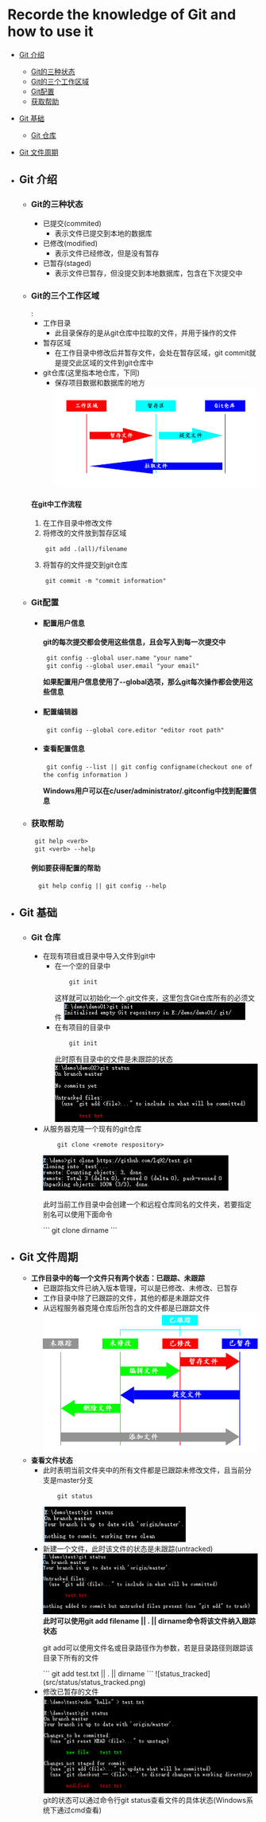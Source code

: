 # Recorde the knowledge of Git and how to use it
* [Git 介绍](#introduce)
	* [Git的三种状态](#status)
	* [Git的三个工作区域](#work_area)
	* [Git配置](#config)
	* [获取帮助](#help)
* [Git 基础](#base)	
	* [Git 仓库](#repository)
* [Git 文件周期](#lifestyle)	

* ## <h2 id='introduce'>Git 介绍</h2>
	* ### <h3 id='status'>Git的三种状态</h3>
		* 已提交(commited)
			* 表示文件已提交到本地的数据库
		* 已修改(modified)
			* 表示文件已经修改，但是没有暂存
		* 已暂存(staged)
			* 表示文件已暂存，但没提交到本地数据库，包含在下次提交中
	* ### <h3 id='work_area'>Git的三个工作区域</h3>: 
		* 工作目录
			* 此目录保存的是从git仓库中拉取的文件，并用于操作的文件
		* 暂存区域
			* 在工作目录中修改后并暂存文件，会处在暂存区域，git commit就是提交此区域的文件到git仓库中
		* git仓库(这里指本地仓库，下同)
			* 保存项目数据和数据库的地方
		![area](area.jpg)
		#### 在git中工作流程
		1. 在工作目录中修改文件
		2. 将修改的文件放到暂存区域
		```
			git add .(all)/filename
		```
		3. 将暂存的文件提交到git仓库
		```
			git commit -m "commit information"
		```
	* ### <h3 id='config'>Git配置</h3>	
		* #### 配置用户信息
			**git的每次提交都会使用这些信息，且会写入到每一次提交中**
			```
			 git config --global user.name "your name"
			 git config --global user.email "your email"
			```
			**如果配置用户信息使用了--global选项，那么git每次操作都会使用这些信息**
		* #### 配置编辑器
			```
			 git config --global core.editor "editor root path"
			```	
		* #### 查看配置信息
			```
			 git config --list || git config configname(checkout one of the config information )
			```	
			**Windows用户可以在c/user/administrator/.gitconfig中找到配置信息**
	* ### <h3 id='help'>获取帮助</h3>
		```
		 git help <verb>
		 git <verb> --help	
		```
		#### 例如要获得配置的帮助
			git help config || git config --help
* ## <h2 id='base'>Git 基础</h2>
	* ### <h3 id='repository'>Git 仓库</h3>	
		* 在现有项目或目录中导入文件到git中
			* 在一个空的目录中
				```
					git init
				```
				这样就可以初始化一个.git文件夹，这里包含Git仓库所有的必须文件
				![empty](src/base/empty.png)
			* 在有项目的目录中
				```
					git init
				```	
				此时原有目录中的文件是未跟踪的状态
				![has](src/base/has.png)
		* 从服务器克隆一个现有的git仓库	
			```
				git clone <remote respository>
			```	
			![clone](src/base/clone.png)
			<p>此时当前工作目录中会创建一个和远程仓库同名的文件夹，若要指定别名可以使用下面命令</p>
			```
				git clone <remote respository> dirname
			```
* ## <h2 id='lifestyle'>Git 文件周期</h2>
	* **工作目录中的每一个文件只有两个状态：已跟踪、未跟踪**
		* 已跟踪指文件已纳入版本管理，可以是已修改、未修改、已暂存
		* 工作目录中除了已跟踪的文件，其他的都是未跟踪文件
		* 从远程服务器克隆仓库后所包含的文件都是已跟踪文件
		![lifestyle](src/life/lifecycle.jpg)
	* **查看文件状态**
		* 此时表明当前文件夹中的所有文件都是已跟踪未修改文件，且当前分支是master分支
			```
				git status
			```	
			![status_clear](src/status/status_clear.png)
		* 新建一个文件，此时该文件的状态是未跟踪(untracked)
			![status_untracked](src/status/status_untracked.png)
			**此时可以使用git add filename || . || dirname命令将该文件纳入跟踪状态**
			<p>git add可以使用文件名或目录路径作为参数，若是目录路径则跟踪该目录下所有的文件</p>
			```
				git add test.txt || . || dirname
			```	
			![status_tracked](src/status/status_tracked.png)
		* 修改已暂存的文件
			![status_modified](src/status/status_modified.png)	
git的状态可以通过命令行git status查看文件的具体状态(Windows系统下通过cmd查看)	


